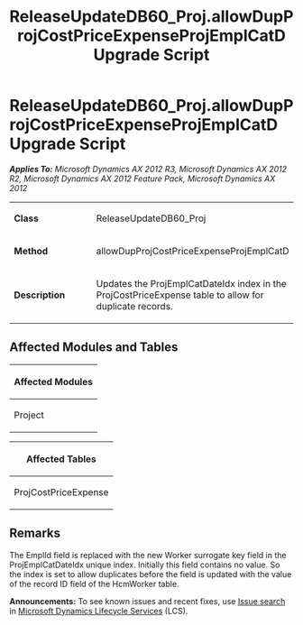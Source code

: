 ﻿---
title: ReleaseUpdateDB60_Proj.allowDupProjCostPriceExpenseProjEmplCatD Upgrade Script
TOCTitle: ReleaseUpdateDB60_Proj.allowDupProjCostPriceExpenseProjEmplCatD Upgrade Script
ms:assetid: 26cb6e9d-4d34-6f7e-fd06-dbe4507c8f03
ms:mtpsurl: https://msdn.microsoft.com/en-us/library/JJ685051(v=AX.60)
ms:contentKeyID: 49707251
ms.date: 05/18/2015
mtps_version: v=AX.60
---

# ReleaseUpdateDB60\_Proj.allowDupProjCostPriceExpenseProjEmplCatD Upgrade Script 


_**Applies To:** Microsoft Dynamics AX 2012 R3, Microsoft Dynamics AX 2012 R2, Microsoft Dynamics AX 2012 Feature Pack, Microsoft Dynamics AX 2012_

<table>
<colgroup>
<col style="width: 50%" />
<col style="width: 50%" />
</colgroup>
<tbody>
<tr class="odd">
<td><p><strong>Class</strong></p></td>
<td><p>ReleaseUpdateDB60_Proj</p></td>
</tr>
<tr class="even">
<td><p><strong>Method</strong></p></td>
<td><p>allowDupProjCostPriceExpenseProjEmplCatD</p></td>
</tr>
<tr class="odd">
<td><p><strong>Description</strong></p></td>
<td><p>Updates the ProjEmplCatDateIdx index in the ProjCostPriceExpense table to allow for duplicate records.</p></td>
</tr>
</tbody>
</table>


## Affected Modules and Tables

<table>
<colgroup>
<col style="width: 100%" />
</colgroup>
<thead>
<tr class="header">
<th><p>Affected Modules</p></th>
</tr>
</thead>
<tbody>
<tr class="odd">
<td><p>Project</p></td>
</tr>
</tbody>
</table>


<table>
<colgroup>
<col style="width: 100%" />
</colgroup>
<thead>
<tr class="header">
<th><p>Affected Tables</p></th>
</tr>
</thead>
<tbody>
<tr class="odd">
<td><p>ProjCostPriceExpense</p></td>
</tr>
</tbody>
</table>


## Remarks

The EmplId field is replaced with the new Worker surrogate key field in the ProjEmplCatDateIdx unique index. Initially this field contains no value. So the index is set to allow duplicates before the field is updated with the value of the record ID field of the HcmWorker table.

  
**Announcements:** To see known issues and recent fixes, use [Issue search](http://go.microsoft.com/fwlink/?linkid=389258) in [Microsoft Dynamics Lifecycle Services](http://go.microsoft.com/fwlink/?linkid=306505) (LCS).

